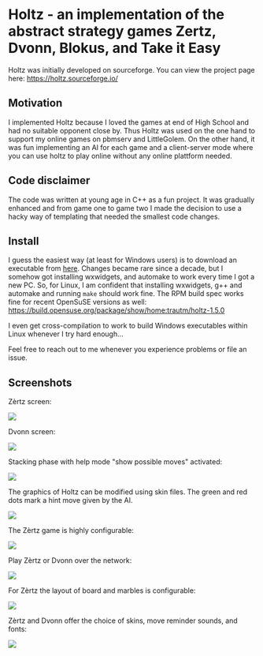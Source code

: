 # Holtz - an implementation of the abstract strategy games Zertz, Dvonn, Blokus, and Take it Easy

Holtz was initially developed on sourceforge. You can view the project page here: https://holtz.sourceforge.io/

## Motivation

I implemented Holtz because I loved the games at end of High School and had no suitable opponent close by.
Thus Holtz was used on the one hand to support my online games on pbmserv and LittleGolem. On the other hand, 
it was fun implementing an AI for each game and a client-server mode where you can use holtz to play online without 
any online plattform needed.

## Code disclaimer

The code was written at young age in C++ as a fun project. It was gradually enhanced and from game one to game two I 
made the decision to use a hacky way of templating that needed the smallest code changes. 

## Install

I guess the easiest way (at least for Windows users) is to download an executable from [here](https://holtz.sourceforge.io/down.php). 
Changes became rare since a decade, but I somehow got installing wxwidgets, and automake to work every time I got a new PC.
So, for Linux, I am confident that installing wxwidgets, g++ and automake and running `make` should work fine.
The RPM build spec works fine for recent OpenSuSE versions as well: https://build.opensuse.org/package/show/home:trautm/holtz-1.5.0

I even get cross-compilation to work to build Windows executables within Linux whenever I try hard enough...

Feel free to reach out to me whenever you experience problems or file an issue.

## Screenshots

Zèrtz screen:

![](htdocs/scr_shot_zertz_01.jpg")

Dvonn screen:

![](htdocs/scr_shot_dvonn_01.jpg)

Stacking phase with help mode "show possible moves" activated:

![](htdocs/scr_shot_dvonn_02.jpg)
  
The graphics of Holtz can be modified using skin files. The green and red dots 
mark a hint move given by the AI.

![](htdocs/scr_shot_zertz_02.jpg)

The Zèrtz game is highly configurable:

![](htdocs/scr_shot_game_setup_04.jpg)

Play Zèrtz or Dvonn over the network:

![](htdocs/scr_shot_network.jpg)

For Zèrtz the layout of board and marbles is configurable:

![](htdocs/scr_shot_settings_01.jpg)

Zèrtz and Dvonn offer the choice of skins, move reminder sounds, and fonts:

![](htdocs/scr_shot_settings_02.jpg)


